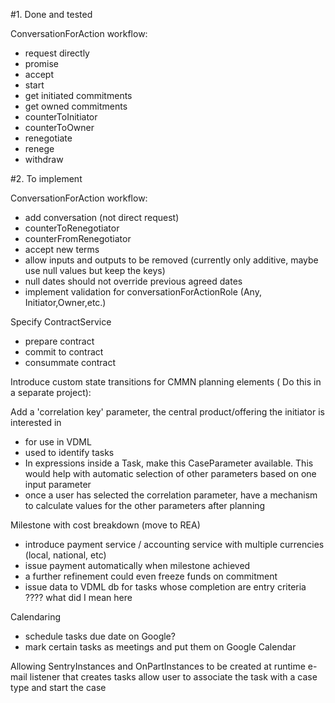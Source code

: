 #1.  Done and tested

ConversationForAction workflow: 

- request directly
- promise
- accept
- start
- get initiated commitments
- get owned commitments
- counterToInitiator
- counterToOwner
- renegotiate
- renege
- withdraw

#2. To implement

ConversationForAction workflow: 

- add conversation (not direct request)
- counterToRenegotiator
- counterFromRenegotiator
- accept new terms
- allow inputs and outputs to be removed (currently only additive, maybe use null values but keep the keys) 
- null dates should not override previous agreed dates
- implement validation for conversationForActionRole (Any, Initiator,Owner,etc.)

Specify ContractService

- prepare contract
- commit to contract
- consummate contract

Introduce custom state transitions for CMMN planning elements ( Do this in a separate project):

Add a 'correlation key' parameter, the central product/offering the initiator is interested in 
- for use in VDML
- used to identify tasks
- In expressions inside a Task, make this CaseParameter available. This would help with automatic selection of other parameters based on one input parameter
- once a user has selected the correlation parameter, have a mechanism to calculate values for the other parameters after planning 

Milestone with cost breakdown (move to REA)
- introduce payment service / accounting service with multiple currencies (local, national, etc)
- issue payment automatically when milestone achieved
- a further refinement could even freeze funds on commitment
- issue data to VDML db for tasks whose completion are entry criteria ???? what did I mean here

Calendaring
- schedule tasks due date on Google?
- mark certain tasks as meetings and put them on Google Calendar

Allowing SentryInstances and OnPartInstances to be created at runtime
e-mail listener that creates tasks
allow user to associate the task with a case type and start the case 